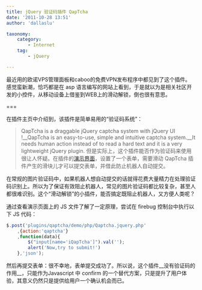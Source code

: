 ```yaml
---
title: jQuery 验证码插件 QapTcha
date: '2011-10-28 13:51'
author: 'dallaslu'

taxonomy:
    category:
        - Internet
    tag:
        - jQuery

---
```

最近用的欧诺VPS管理面板和caboo的免费VPN发布程序中都见到了这个插件。感觉蛮新潮，恰巧都是在 asp 语言编写的网站上看到，于是就以为是相关社区开发的小控件，从移动设备上借鉴到WEB上的滑动解锁，倒也很有意思。

===

在插件主页中介绍到，该插件是简单易用的“验证码系统”：
>  QapTcha is a draggable jQuery captcha system with jQuery UI !__QapTcha is an easy-to-use, simple and intuitive captcha system.__It needs human action instead of to read a hard text and it is a very lightweight jQuery plugin.
但是实际上，这个插件能否作为验证码来使用很让人怀疑。在插件的[演示界面](http://www.myjqueryplugins.com/QapTcha/demo)，设置了一个表单，需要滑动 QapTcha 插件产生的滑块儿才可以提交表单，并借此防止机器人自动提交。

在常规的图片验证码中，如果机器人想自动提交的话就得花费大量精力在处理验证码识别上。所以为了保证有效阻止机器人，常见的图片验证码都比较复杂，甚至人都很难识别。这个“滑动解锁”的小插件，能否搞定既阻止机器人，又方便人类呢？

通过查看演示页面上的 JS 文件了解了一定原理，尝试在 firebug 控制台中执行以下 JS 代码：

```javascript
$.post('plugins/qaptcha/demo/php/Qaptcha.jquery.php'
	,{action:'qaptcha'}
	,function(data){
		$("input[name='iQapTcha']").val('');
		alert('Now,try to submit!')
	},'json');
```

然后再提交表单：很不幸地，表单提交成功了。所以说，这个插件__没有验证码的作用__，只能作为Javascript 中 confirm 的一个替代方案，只是提升了用户体验，其意义仍然只是提供给用户一个确认机会而已。
